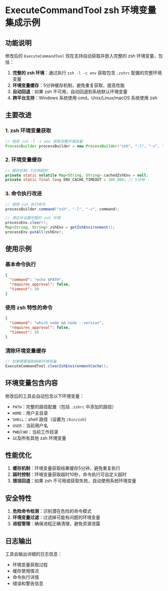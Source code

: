 # ExecuteCommandTool zsh 环境变量集成示例

## 功能说明

修改后的 `ExecuteCommandTool` 现在支持自动获取并嵌入完整的 zsh 环境变量，包括：

1. **完整的 zsh 环境**：通过执行 `zsh -l -c env` 获取包含 `.zshrc` 配置的完整环境变量
2. **环境变量缓存**：5分钟缓存机制，避免重复获取，提高性能
3. **自动回退**：如果 zsh 不可用，自动回退到系统默认环境变量
4. **跨平台支持**：Windows 系统使用 cmd，Unix/Linux/macOS 系统使用 zsh

## 主要改进

### 1. zsh 环境变量获取
```java
// 使用 zsh -l -c env 获取完整环境变量
ProcessBuilder processBuilder = new ProcessBuilder("zsh", "-l", "-c", "env");
```

### 2. 环境变量缓存
```java
// 缓存机制，5分钟超时
private static volatile Map<String, String> cachedZshEnv = null;
private static final long ENV_CACHE_TIMEOUT = 300_000; // 5分钟
```

### 3. 命令执行改进
```java
// 使用 zsh 执行命令
processBuilder.command("zsh", "-l", "-c", command);

// 清空并设置完整的 zsh 环境
processEnv.clear();
Map<String, String> zshEnv = getZshEnvironment();
processEnv.putAll(zshEnv);
```

## 使用示例

### 基本命令执行
```json
{
  "command": "echo $PATH",
  "requires_approval": false,
  "timeout": 30
}
```

### 使用 zsh 特性的命令
```json
{
  "command": "which node && node --version",
  "requires_approval": false,
  "timeout": 30
}
```

### 清除环境变量缓存
```java
// 如果需要强制刷新环境变量
ExecuteCommandTool.clearZshEnvironmentCache();
```

## 环境变量包含内容

修改后的工具会自动包含以下环境变量：

- `PATH`：完整的路径配置（包括 `.zshrc` 中添加的路径）
- `HOME`：用户主目录
- `SHELL`：shell 路径（设置为 `/bin/zsh`）
- `USER`：当前用户名
- `PWD`/`CWD`：当前工作目录
- 以及所有其他 zsh 环境变量

## 性能优化

1. **缓存机制**：环境变量获取结果缓存5分钟，避免重复执行
2. **超时控制**：环境变量获取超时10秒，命令执行可自定义超时
3. **错误回退**：如果 zsh 不可用或获取失败，自动使用系统环境变量

## 安全特性

1. **危险命令检测**：识别潜在危险的命令模式
2. **环境变量过滤**：过滤掉可能有问题的环境变量
3. **进程管理**：确保进程正确清理，避免资源泄露

## 日志输出

工具会输出详细的日志信息：
- 环境变量获取过程
- 缓存使用情况
- 命令执行详情
- 错误和警告信息
